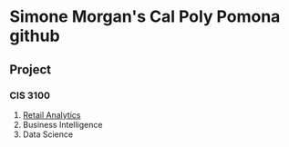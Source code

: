 # Simone Morgan's Cal Poly Pomona github
## Project
### CIS 3100
1. [Retail Analytics](https://github.com/simorgan04/simorgan04/blob/main/Simone_Morgan's_ulta_quartiles.ipynb)
2. Business Intelligence
3. Data Science 
